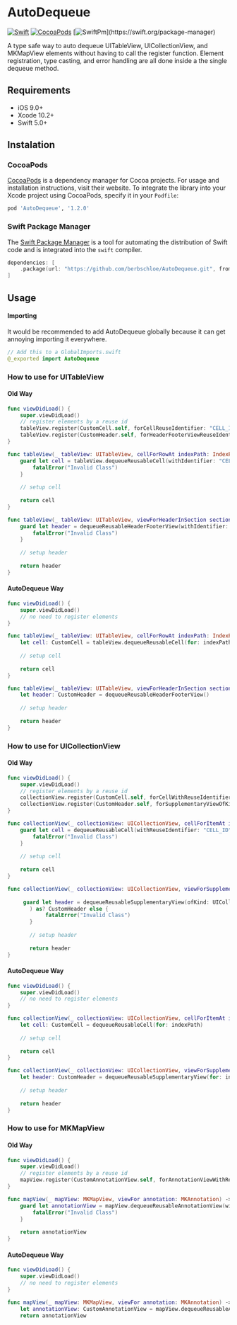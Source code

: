 # AutoDequeue
[![Swift](https://img.shields.io/badge/swift-5.0-orange.svg)](https://developer.apple.com/swift/)
[![CocoaPods](https://img.shields.io/badge/pod-v1.2.0-blue.svg)](https://cocoapods.org/pods/AutoDequeue)
[![SwiftPm](https://img.shields.io/badge/swiftpm-compatible-limegreen.svg?)](https://swift.org/package-manager)

A type safe way to auto dequeue UITableView, UICollectionView, and MKMapView elements without having to call the register function.
Element registration, type casting, and error handling are all done inside a the single dequeue method.

## Requirements

- iOS 9.0+
- Xcode 10.2+
- Swift 5.0+

## Instalation

### CocoaPods

[CocoaPods](https://cocoapods.org) is a dependency manager for Cocoa projects. For usage and installation instructions, visit their website. To integrate the library into your Xcode project using CocoaPods, specify it in your `Podfile`:

```ruby
pod 'AutoDequeue', '1.2.0'
```

### Swift Package Manager

The [Swift Package Manager](https://swift.org/package-manager/) is a tool for automating the distribution of Swift code and is integrated into the `swift` compiler.

```swift
dependencies: [
    .package(url: "https://github.com/berbschloe/AutoDequeue.git", from: "1.2.0")
]
```

## Usage

#### Importing
It would be recommended to add AutoDequeue globally because it can get annoying importing it everywhere.

```swift
// Add this to a GlobalImports.swift
@_exported import AutoDequeue
```

### How to use for UITableView

#### Old Way
```swift
func viewDidLoad() {
    super.viewDidLoad()
    // register elements by a reuse id
    tableView.register(CustomCell.self, forCellReuseIdentifier: "CELL_ID")
    tableView.register(CustomHeader.self, forHeaderFooterViewReuseIdentifier: "HEADER_ID")
}

func tableView(_ tableView: UITableView, cellForRowAt indexPath: IndexPath) -> UITableViewCell {
    guard let cell = tableView.dequeueReusableCell(withIdentifier: "CELL_ID", for: indexPath) as? CustomCell else {
        fatalError("Invalid Class")
    }
    
    // setup cell
    
    return cell
}

func tableView(_ tableView: UITableView, viewForHeaderInSection section: Int) -> UIView? {
    guard let header = dequeueReusableHeaderFooterView(withIdentifier: "HEADER_ID") as? CustomHeader else {
        fatalError("Invalid Class")
    }
    
    // setup header
    
    return header
}
```

#### AutoDequeue Way

```swift
func viewDidLoad() {
    super.viewDidLoad() 
    // no need to register elements
}

func tableView(_ tableView: UITableView, cellForRowAt indexPath: IndexPath) -> UITableViewCell {
    let cell: CustomCell = tableView.dequeueReusableCell(for: indexPath)
    
    // setup cell
    
    return cell
}

func tableView(_ tableView: UITableView, viewForHeaderInSection section: Int) -> UIView? {
    let header: CustomHeader = dequeueReusableHeaderFooterView()
    
    // setup header
    
    return header
}
```

### How to use for UICollectionView

#### Old Way

```swift
func viewDidLoad() {
    super.viewDidLoad()
    // register elements by a reuse id
    collectionView.register(CustomCell.self, forCellWithReuseIdentifier: "CELL_ID")
    collectionView.register(CustomHeader.self, forSupplementaryViewOfKind: UICollectionView.elementKindSectionHeader, withReuseIdentifier: "HEADER_ID")
}

func collectionView(_ collectionView: UICollectionView, cellForItemAt indexPath: IndexPath) -> UICollectionViewCell {
    guard let cell = dequeueReusableCell(withReuseIdentifier: "CELL_ID", for: indexPath) as? CustomCell else {
        fatalError("Invalid Class")
    }
    
    // setup cell
    
    return cell
}

func collectionView(_ collectionView: UICollectionView, viewForSupplementaryElementOfKind kind: String, at indexPath: IndexPath) -> UICollectionReusableView {
                    
     guard let header = dequeueReusableSupplementaryView(ofKind: UICollectionView.elementKindSectionHeader, withReuseIdentifier: "HEADER_ID", for: indexPath
       ) as? CustomHeader else {
            fatalError("Invalid Class")
       }
       
       // setup header
       
       return header
}
```

#### AutoDequeue Way

```swift
func viewDidLoad() {
    super.viewDidLoad()
    // no need to register elements
}

func collectionView(_ collectionView: UICollectionView, cellForItemAt indexPath: IndexPath) -> UICollectionViewCell {
    let cell: CustomCell = dequeueReusableCell(for: indexPath)
    
    // setup cell
    
    return cell
}

func collectionView(_ collectionView: UICollectionView, viewForSupplementaryElementOfKind kind: String, at indexPath: IndexPath) -> UICollectionReusableView {
    let header: CustomHeader = dequeueReusableSupplementaryView(for: indexPath)
       
    // setup header
       
    return header
}
```
### How to use for MKMapView

#### Old Way

```swift
func viewDidLoad() {
    super.viewDidLoad()
    // register elements by a reuse id
    mapView.register(CustomAnnotationView.self, forAnnotationViewWithReuseIdentifier: "ANNOTATION_ID")
}

func mapView(_ mapView: MKMapView, viewFor annotation: MKAnnotation) -> MKAnnotationView? {
    guard let annotationView = mapView.dequeueReusableAnnotationView(withIdentifier: "ANNOTATION_ID", for: annotation) as? CustomAnnotationView else {
        fatalError("Invalid Class")
    }
    
    return annotationView
}

```

#### AutoDequeue Way

```swift
func viewDidLoad() {
    super.viewDidLoad()
    // no need to register elements
}

func mapView(_ mapView: MKMapView, viewFor annotation: MKAnnotation) -> MKAnnotationView? {
    let annotationView: CustomAnnotationView = mapView.dequeueReusableAnnotationView(for annotation)
    return annotationView
```
